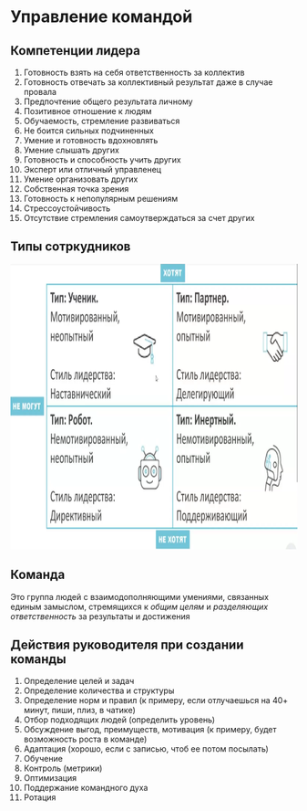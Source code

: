 # Управление командой
## Компетенции лидера
1. Готовность взять на себя ответственность за коллектив
2. Готовность отвечать за коллективный результат даже в случае провала
3. Предпочтение общего результата личному
4. Позитивное отношение к людям
5. Обучаемость, стремление развиваться
6. Не боится сильных подчиненных
7. Умение и готовность вдохновлять
8. Умение слышать других
9. Готовность и способность учить других
10. Эксперт или отличный управленец
11. Умение организовать других
12. Собственная точка зрения
13. Готовность к непопулярным решениям
14. Стрессоустойчивость
15. Отсутствие стремления самоутверждаться за счет других

## Типы сотркудников
<img src="img/типы_сотр.png" width="700" height="500">

## Команда
Это группа людей с взаимодополняющими умениями, связанных единым замыслом, стремящихся к _общим целям_ и _разделяющих ответственность_ за результаты и достижения

## Действия руководителя при создании команды
1. Определение целей и задач
2. Определение количества и структуры
3. Определение норм и правил (к примеру, если отлучаешься на 40+ минут, пиши, плиз, в чатике)
4. Отбор подходящих людей (определить уровень)
5. Обсуждение выгод, преимуществ, мотивация (к примеру, будет возможность роста в команде)
6. Адаптация (хорошо, если с записью, чтоб ее потом посылать)
7. Обучение
8. Контроль (метрики)
9. Оптимизация
10. Поддержание командного духа
11. Ротация